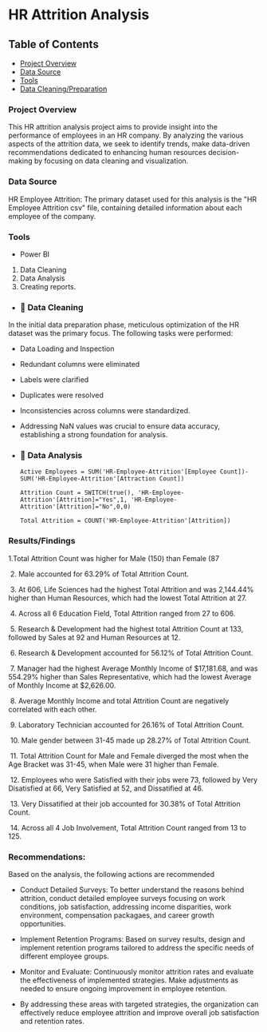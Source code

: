 # HR Attrition Analysis

## Table of Contents

- [Project Overview](#project-overview)
- [Data Source](#data-source)
- [Tools](#tools)
- [Data Cleaning/Preparation](#data-cleaning-preparation)



### Project Overview

This HR attrition analysis project aims to provide insight into the performance of employees in an HR company. By analyzing the various aspects of the attrition data, we seek to identify trends, make data-driven recommendations dedicated to enhancing human resources decision-making by focusing on data cleaning and visualization.

### Data Source
HR Employee Attrition: The primary dataset used for this analysis is the "HR Employee Attrition csv" file, containing detailed information about each employee of the company.

### Tools
- Power BI 
 1. Data Cleaning
 2. Data Analysis
 3. Creating reports.


- ### 🧹 Data Cleaning

In the initial data preparation phase, meticulous optimization of the HR dataset was the primary focus. The following tasks were performed: 

- Data Loading and Inspection
- Redundant columns were eliminated
- Labels were clarified
- Duplicates were resolved
- Inconsistencies across columns were standardized.
- Addressing NaN values was crucial to ensure data accuracy, establishing a strong foundation for analysis.




- ### 📝 Data Analysis
  ```Measures
  Active Employees = SUM('HR-Employee-Attrition'[Employee Count])- SUM('HR-Employee-Attrition'[Attraction Count])
  ```
  ```
  Attrition Count = SWITCH(true(), 'HR-Employee-Attrition'[Attrition]="Yes",1, 'HR-Employee-Attrition'[Attrition]="No",0,0)
  ```
  ```
  Total Attrition = COUNT('HR-Employee-Attrition'[Attrition])
  ```




### Results/Findings

1.Total Attrition Count was higher for Male (150) than Female (87

﻿﻿
2. ﻿﻿Male accounted for 63.29% of Total Attrition Count.﻿﻿

﻿﻿
3. ﻿﻿At 606, Life Sciences had the highest Total Attrition and was 2,144.44% higher than Human Resources, which had the lowest Total Attrition at 27.﻿﻿

﻿﻿
4. ﻿﻿Across all 6 Education Field, Total Attrition ranged from 27 to 606.﻿﻿

﻿﻿
﻿﻿5. Research & Development had the highest total Attrition Count at 133, followed by Sales at 92 and Human Resources at 12.﻿﻿
  
﻿﻿
6. ﻿﻿Research & Development accounted for 56.12% of Total Attrition Count.﻿﻿

﻿﻿
7. ﻿Manager had the highest Average Monthly Income of $17,181.68, and was 554.29% higher than Sales Representative, which had the lowest Average of Monthly Income at $2,626.00.﻿﻿

﻿﻿
﻿﻿8. Average Monthly Income and total Attrition Count are negatively correlated with each other.﻿﻿
  
﻿﻿
9. ﻿﻿Laboratory Technician accounted for 26.16% of Total Attrition Count.

﻿
10. Male gender between ﻿﻿31-45 made up 28.27% of Total Attrition Count.﻿﻿

﻿
﻿﻿11. Total Attrition Count for Male and Female diverged the most when the Age Bracket was 31-45, when Male were 31 higher than Female.﻿﻿
  
﻿﻿
12. Employees who were Satisfied with their jobs were 73, followed by Very Disatisfied at 66, Very Satisfied at 52, and Dissatified at 46.﻿﻿

﻿﻿
13. ﻿﻿Very Dissatified at their job accounted for 30.38% of Total Attrition Count.﻿﻿

﻿﻿
14. ﻿﻿Across all 4 Job Involvement, Total Attrition Count ranged from 13 to 125.﻿﻿




### Recommendations:

Based on the analysis, the following actions are recommended

- Conduct Detailed Surveys: To better understand the reasons behind attrition, conduct detailed employee surveys focusing on work conditions, job satisfaction, addressing income disparities, work environment, compensation packagaes, and career growth opportunities.

- Implement Retention Programs: Based on survey results, design and implement retention programs tailored to address the specific needs of different employee groups.

- Monitor and Evaluate: Continuously monitor attrition rates and evaluate the effectiveness of implemented strategies. Make adjustments as needed to ensure ongoing improvement in employee retention.

- By addressing these areas with targeted strategies, the organization can effectively reduce employee attrition and improve overall job satisfaction and retention rates.
﻿﻿
﻿
